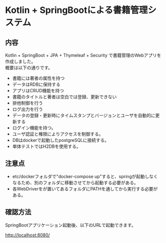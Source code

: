 # Kotlin + SpringBootによる書籍管理システム

## 内容

Kotlin + SpringBoot + JPA + Thymeleaf + Security で書籍管理のWebアプリを作成しました。  
概要は以下の通りです。  

- 書籍には著者の属性を持つ
- データはRDBに保持する
- アプリはCRUD機能を持つ
- 書籍のタイトルと著者は空白では登録、更新できない
- 排他制御を行う
- ログ出力を行う
- データの登録・更新時にタイムスタンプとバージョンとユーザを自動的に更新する
- ログイン機能を持つ。
- ユーザ認証と権限によりアクセスを制御する。
- DBはdockerで起動したpostgreSQLに接続する。
- 単体テストではH2DBを使用する。

## 注意点

- etc/dockerフォルダで"docker-compose up"すると、springが起動しなくなるため、別のフォルダに移動させてから起動する必要がある。
- 各WebDriverをが置いてあるフォルダにPATHを通してから実行する必要がある。

## 確認方法

SpringBootアプリケーション起動後、以下のURLで起動できます。  

<http://localhost:8080/>